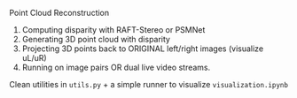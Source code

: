 Point Cloud Reconstruction
1. Computing disparity with RAFT-Stereo or PSMNet
2. Generating 3D point cloud with disparity
3. Projecting 3D points back to ORIGINAL left/right images (visualize uL/uR)
4. Running on image pairs OR dual live video streams.

Clean utilities in ``utils.py`` + a simple runner to visualize ``visualization.ipynb``
